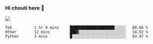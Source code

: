 ### Hi chouti here 👋

![](https://github-readme-stats.vercel.app/api?username=l0nl1f3)

<!--START_SECTION:waka-->
```text
TeX          1 hr 9 mins     ████████████████████░░░░░   80.66 % 
Other        12 mins         ███▓░░░░░░░░░░░░░░░░░░░░░   14.92 % 
Python       3 mins          █░░░░░░░░░░░░░░░░░░░░░░░░   03.97 % 
```
<!--END_SECTION:waka-->

<!--
**l0nl1f3/l0nl1f3** is a ✨ _special_ ✨ repository because its `README.md` (this file) appears on your GitHub profile.

Here are some ideas to get you started:

- 🔭 I’m currently working on ...
- 🌱 I’m currently learning ...
- 👯 I’m looking to collaborate on ...
- 🤔 I’m looking for help with ...
- 💬 Ask me about ...
- 📫 How to reach me: ...
- 😄 Pronouns: ...
- ⚡ Fun fact: ...
-->
